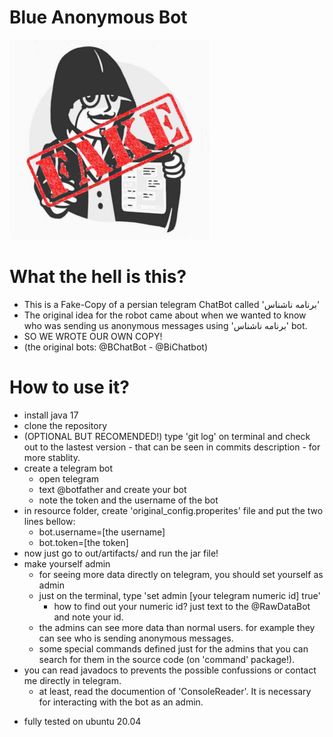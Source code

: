   # Blue Anonymous Bot
  ![logo](logo.png)
  # What the hell is this?
  * This is a Fake-Copy of a persian telegram ChatBot called 'برنامه ناشناس'
  * The original idea for the robot came about when we wanted to know who was sending us anonymous messages using 'برنامه ناشناس' bot.
  * SO WE WROTE OUR OWN COPY!
  * (the original bots: @BChatBot - @BiChatbot)

  # How to use it?
  * install java 17
  * clone the repository
  * (OPTIONAL BUT RECOMENDED!) type 'git log' on terminal and check out to the lastest version - that can be seen in commits description - for more stablity.
  * create a telegram bot
    * open telegram
    * text @botfather and create your bot
    * note the token and the username of the bot
  * in resource folder, create 'original_config.properites' file and put the two lines bellow:
      * bot.username=[the username]
      * bot.token=[the token]
  * now just go to out/artifacts/ and run the jar file!
  * make yourself admin
    * for seeing more data directly on telegram, you should set yourself as admin
    * just on the terminal, type 'set admin [your telegram numeric id] true'
      * how to find out your numeric id? just text to the @RawDataBot and note your id.
    * the admins can see more data than normal users. for example they can see who is sending anonymous messages.
    * some special commands defined just for the admins that you can search for them in the source code (on 'command' package!).
  * you can read javadocs to prevents the possible confussions or contact me directly in telegram.
    * at least, read the documention of 'ConsoleReader'. It is necessary for interacting with the bot as an admin.

- fully tested on ubuntu 20.04
